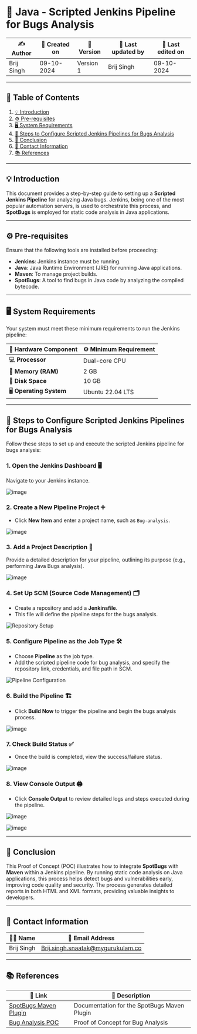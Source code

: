 

# 🐞 Java - Scripted Jenkins Pipeline for Bugs Analysis  

| ✍️ **Author**      | 📅 **Created on**  | 📌 **Version**    | 📝 **Last updated by** | 📅 **Last edited on** |
|-------------------|--------------------|-------------------|-----------------------|-----------------------|
| Brij Singh      | 09-10-2024          | Version 1         | Brij Singh            | 09-10-2024            |

---

## 📑 Table of Contents

1. [💡 Introduction](#-introduction)
2. [⚙️ Pre-requisites](#️-pre-requisites)
3. [🖥️ System Requirements](#️-system-requirements)
4. [🚀 Steps to Configure Scripted Jenkins Pipelines for Bugs Analysis](#-steps-to-configure-scripted-jenkins-pipelines-for-bugs-analysis)
5. [📛 Conclusion](#-conclusion)
6. [📧 Contact Information](#-contact-information)
7. [📚 References](#-references)

---

## 💡 Introduction

This document provides a step-by-step guide to setting up a **Scripted Jenkins Pipeline** for analyzing Java bugs. Jenkins, being one of the most popular automation servers, is used to orchestrate this process, and **SpotBugs** is employed for static code analysis in Java applications.

---

## ⚙️ Pre-requisites

Ensure that the following tools are installed before proceeding:

- **Jenkins**: Jenkins instance must be running.
- **Java**: Java Runtime Environment (JRE) for running Java applications.
- **Maven**: To manage project builds.
- **SpotBugs**: A tool to find bugs in Java code by analyzing the compiled bytecode.

---

## 🖥️ System Requirements

Your system must meet these minimum requirements to run the Jenkins pipeline:

| 🔧 **Hardware Component** | ⚙️ **Minimum Requirement** |
|---------------------------|----------------------------|
| 💻 **Processor**           | Dual-core CPU              |
| 🧠 **Memory (RAM)**        | 2 GB                       |
| 💾 **Disk Space**          | 10 GB                      |
| 🖥️ **Operating System**    | Ubuntu 22.04 LTS           |

---

## 🚀 Steps to Configure Scripted Jenkins Pipelines for Bugs Analysis

Follow these steps to set up and execute the scripted Jenkins pipeline for bugs analysis:

### 1. Open the Jenkins Dashboard 🖥️
   Navigate to your Jenkins instance.

  ![image](https://github.com/user-attachments/assets/26a84e60-edb8-4045-9e96-b74371e39e06)


### 2. Create a New Pipeline Project ➕
   - Click **New Item** and enter a project name, such as `Bug-analysis`.

  ![image](https://github.com/user-attachments/assets/d089c688-1596-4326-9f26-a8de529ad9b8)


### 3. Add a Project Description 📝
   Provide a detailed description for your pipeline, outlining its purpose (e.g., performing Java Bugs analysis).

 ![image](https://github.com/user-attachments/assets/6723d20a-51c5-4125-8c00-c73ca581d1c8)



### 4. Set Up SCM (Source Code Management) 🗂️
   - Create a repository and add a **Jenkinsfile**.
   - This file will define the pipeline steps for the bugs analysis.

   ![Repository Setup](https://github.com/user-attachments/assets/8ffd51b8-115b-4a6e-a663-18b7b634d946)

### 5. Configure Pipeline as the Job Type 🛠️
   - Choose **Pipeline** as the job type.
   - Add the scripted pipeline code for bug analysis, and specify the repository link, credentials, and file path in SCM.

   ![Pipeline Configuration](https://github.com/user-attachments/assets/11b9d8d0-4b3e-453a-b194-6fe15a70a385)

### 6. Build the Pipeline 🏗️
   - Click **Build Now** to trigger the pipeline and begin the bugs analysis process.

   ![image](https://github.com/user-attachments/assets/dc2c69fb-ebeb-496b-a943-20b5d9cb37d7)


### 7. Check Build Status ✅
   - Once the build is completed, view the success/failure status.

  ![image](https://github.com/user-attachments/assets/efca2501-79ec-4e4f-8851-77649da59a42)


### 8. View Console Output 🖨️
   - Click **Console Output** to review detailed logs and steps executed during the pipeline.

  ![image](https://github.com/user-attachments/assets/476ffd1c-dc47-4b55-b7ef-df0168fda38d)


   ![image](https://github.com/user-attachments/assets/21acb411-ca22-4c92-a535-d3d5d1b07e55)


---

## 📛 Conclusion

This Proof of Concept (POC) illustrates how to integrate **SpotBugs** with **Maven** within a Jenkins pipeline. By running static code analysis on Java applications, this process helps detect bugs and vulnerabilities early, improving code quality and security. The process generates detailed reports in both HTML and XML formats, providing valuable insights to developers.

---

## 📧 Contact Information

| 👨‍💻 **Name**   | 📧 **Email Address**                                  |
|-----------------|-------------------------------------------------------|
| Brij Singh       | [Brij.singh.snaatak@mygurukulam.co](mailto:brij.singh.snaatak@mygurukulam.co) |

---

## 📚 References

| 🔗 **Link**                                            | 📄 **Description**                         |
|-------------------------------------------------------|--------------------------------------------|
| [SpotBugs Maven Plugin](https://tinyurl.com/66cr6xeh) | Documentation for the SpotBugs Maven Plugin |
| [Bug Analysis POC](https://tinyurl.com/56k8jfwp)      | Proof of Concept for Bug Analysis          |


